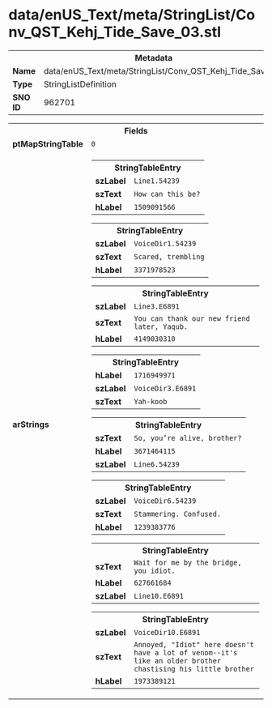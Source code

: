 <h1>data/enUS_Text/meta/StringList/Conv_QST_Kehj_Tide_Save_03.stl</h1><table><tr><th colspan="100%">Metadata</th></tr><tr><td><b>Name</b></td><td>data/enUS_Text/meta/StringList/Conv_QST_Kehj_Tide_Save_03.stl</td></tr><tr><td><b>Type</b></td><td>StringListDefinition</td></tr><tr><td><b>SNO ID</b></td><td>962701</td></tr></table>

<table><tr><th colspan="100%">Fields</th></tr><tr><td><b>ptMapStringTable</b></td><td><code>0</code></td></tr><tr><td><b>arStrings</b></td><td><table><tr><th colspan="100%">StringTableEntry</th></tr><tr><td><b>szLabel</b></td><td><code>Line1.54239</code></td></tr><tr><td><b>szText</b></td><td><code>How can this be?</code></td></tr><tr><td><b>hLabel</b></td><td><code>1509091566</code></td></tr></table>


<table><tr><th colspan="100%">StringTableEntry</th></tr><tr><td><b>szLabel</b></td><td><code>VoiceDir1.54239</code></td></tr><tr><td><b>szText</b></td><td><code>Scared, trembling</code></td></tr><tr><td><b>hLabel</b></td><td><code>3371978523</code></td></tr></table>


<table><tr><th colspan="100%">StringTableEntry</th></tr><tr><td><b>szLabel</b></td><td><code>Line3.E6891</code></td></tr><tr><td><b>szText</b></td><td><code>You can thank our new friend later, Yaqub.</code></td></tr><tr><td><b>hLabel</b></td><td><code>4149030310</code></td></tr></table>


<table><tr><th colspan="100%">StringTableEntry</th></tr><tr><td><b>hLabel</b></td><td><code>1716949971</code></td></tr><tr><td><b>szLabel</b></td><td><code>VoiceDir3.E6891</code></td></tr><tr><td><b>szText</b></td><td><code>Yah-koob</code></td></tr></table>


<table><tr><th colspan="100%">StringTableEntry</th></tr><tr><td><b>szText</b></td><td><code>So, you’re alive, brother?</code></td></tr><tr><td><b>hLabel</b></td><td><code>3671464115</code></td></tr><tr><td><b>szLabel</b></td><td><code>Line6.54239</code></td></tr></table>


<table><tr><th colspan="100%">StringTableEntry</th></tr><tr><td><b>szLabel</b></td><td><code>VoiceDir6.54239</code></td></tr><tr><td><b>szText</b></td><td><code>Stammering. Confused.</code></td></tr><tr><td><b>hLabel</b></td><td><code>1239383776</code></td></tr></table>


<table><tr><th colspan="100%">StringTableEntry</th></tr><tr><td><b>szText</b></td><td><code>Wait for me by the bridge, you idiot.</code></td></tr><tr><td><b>hLabel</b></td><td><code>627661684</code></td></tr><tr><td><b>szLabel</b></td><td><code>Line10.E6891</code></td></tr></table>


<table><tr><th colspan="100%">StringTableEntry</th></tr><tr><td><b>szLabel</b></td><td><code>VoiceDir10.E6891</code></td></tr><tr><td><b>szText</b></td><td><code>Annoyed, "Idiot" here doesn't have a lot of venom--it's like an older brother chastising his little brother</code></td></tr><tr><td><b>hLabel</b></td><td><code>1973389121</code></td></tr></table>


</td></tr></table>

